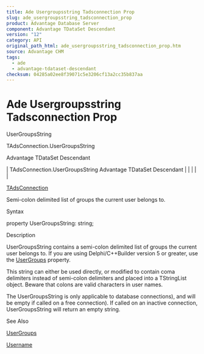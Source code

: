```yaml
---
title: Ade Usergroupsstring Tadsconnection Prop
slug: ade_usergroupsstring_tadsconnection_prop
product: Advantage Database Server
component: Advantage TDataSet Descendant
version: "12"
category: API
original_path_html: ade_usergroupsstring_tadsconnection_prop.htm
source: Advantage CHM
tags:
  - ade
  - advantage-tdataset-descendant
checksum: 04285a02ee8f39071c5e3206cf13a2cc35b837aa
---
```


# Ade Usergroupsstring Tadsconnection Prop

UserGroupsString

TAdsConnection.UserGroupsString

Advantage TDataSet Descendant

| TAdsConnection.UserGroupsString  Advantage TDataSet Descendant |  |  |  |  |

[TAdsConnection](ade_tadsconnection_7.md)

Semi-colon delimited list of groups the current user belongs to.

Syntax

property UserGroupsString: string;

Description

UserGroupsString contains a semi-colon delimited list of groups the current user belongs to. If you are using Delphi/C++Builder version 5 or greater, use the [UserGroups](ade_usergroups_tadsconnection_prop.md) property.

This string can either be used directly, or modified to contain coma delimiters instead of semi-colon delimiters and placed into a TStringList object. Beware that colons are valid characters in user names.

The UserGroupsString is only applicable to database connections), and will be empty if called on a free connection). If called on an inactive connection, UserGroupsString will return an empty string.

See Also

[UserGroups](ade_usergroups_tadsconnection_prop.md)

[Username](ade_username_tadsconnection.md)
